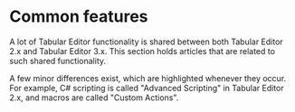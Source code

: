 # Common features

A lot of Tabular Editor functionality is shared between both Tabular Editor 2.x and Tabular Editor 3.x. This section holds articles that are related to such shared functionality.

A few minor differences exist, which are highlighted whenever they occur. For example, C# scripting is called "Advanced Scripting" in Tabular Editor 2.x, and macros are called "Custom Actions".
